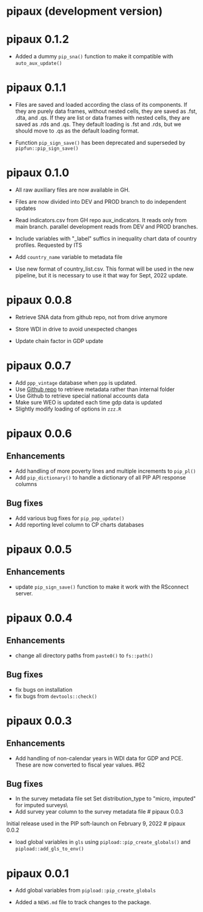 # pipaux (development version)

# pipaux 0.1.2

- Added a dummy `pip_sna()` function to make it compatible with `auto_aux_update()` 

# pipaux 0.1.1

- Files are saved and loaded according the class of its components. If they are purely data frames, without nested cells, they are saved as .fst, .dta, and .qs. If they are list or data frames with nested cells, they are saved as .rds and .qs. They default loading is .fst and .rds, but we should move to .qs as the default loading format. 

- Function `pip_sign_save()` has been deprecated and superseded by `pipfun::pip_sign_save()`

# pipaux 0.1.0
- All raw auxiliary files are now available in GH. 

- Files are now divided into DEV and PROD branch to do independent updates

-   Read indicators.csv from GH repo aux_indicators. It reads only from main
    branch. parallel development reads from DEV and PROD branches.

-   Include variables with "\_label" suffics in inequality chart data of country
    profiles. Requested by ITS

-   Add `country_name` variable to metadata file

-   Use new format of country_list.csv. This format will be used in the new
    pipeline, but it is necessary to use it that way for Sept, 2022 update.

# pipaux 0.0.8

-   Retrieve SNA data from github repo, not from drive anymore

-   Store WDI in drive to avoid unexpected changes

-   Update chain factor in GDP update

# pipaux 0.0.7

-   Add `ppp_vintage` database when `ppp` is updated.
-   Use [Github repo](https://github.com/PIP-Technical-Team/pip-metadata) to
    retrieve metadata rather than internal folder
-   Use Github to retrieve special national accounts data
-   Make sure WEO is updated each time gdp data is updated
-   Slightly modify loading of options in `zzz.R`

# pipaux 0.0.6

## Enhancements

-   Add handling of more poverty lines and multiple increments to `pip_pl()`
-   Add `pip_dictionary()` to handle a dictionary of all PIP API response
    columns

## Bug fixes

-   Add various bug fixes for `pip_pop_update()`
-   Add reporting level column to CP charts databases

# pipaux 0.0.5

## Enhancements

-   update `pip_sign_save()` function to make it work with the RSconnect server.

# pipaux 0.0.4

## Enhancements

-   change all directory paths from `paste0()` to `fs::path()`

## Bug fixes

-   fix bugs on installation
-   fix bugs from `devtools::check()`

# pipaux 0.0.3

## Enhancements

-   Add handling of non-calendar years in WDI data for GDP and PCE. These are
    now converted to fiscal year values. #62

## Bug fixes

-   In the survey metadata file set Set distribution_type to "micro, imputed"
    for imputed surveys\
-   Add survey year column to the survey metadata file \# pipaux 0.0.3

Initial release used in the PIP soft-launch on February 9, 2022 \# pipaux 0.0.2

-   load global variables in `gls` using `pipload::pip_create_globals()` and
    `pipload::add_gls_to_env()`

# pipaux 0.0.1

-   Add global variables from `pipload::pip_create_globals`

-   Added a `NEWS.md` file to track changes to the package.

